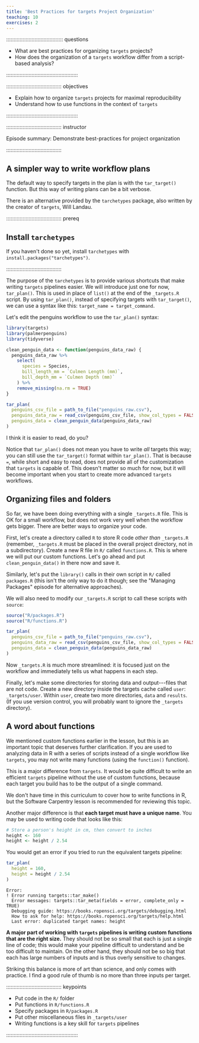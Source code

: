 ```yaml
---
title: 'Best Practices for targets Project Organization'
teaching: 10
exercises: 2
---
```


:::::::::::::::::::::::::::::::::::::: questions 

- What are best practices for organizing `targets` projects?
- How does the organization of a `targets` workflow differ from a script-based analysis?

::::::::::::::::::::::::::::::::::::::::::::::::

::::::::::::::::::::::::::::::::::::: objectives

- Explain how to organize `targets` projects for maximal reproducibility
- Understand how to use functions in the context of `targets`

::::::::::::::::::::::::::::::::::::::::::::::::

::::::::::::::::::::::::::::::::::::: instructor

Episode summary: Demonstrate best-practices for project organization

:::::::::::::::::::::::::::::::::::::



## A simpler way to write workflow plans

The default way to specify targets in the plan is with the `tar_target()` function.
But this way of writing plans can be a bit verbose.

There is an alternative provided by the `tarchetypes` package, also written by the creator of `targets`, Will Landau.

::::::::::::::::::::::::::::::::::::: prereq

## Install `tarchetypes`

If you haven't done so yet, install `tarchetypes` with `install.packages("tarchetypes")`.

:::::::::::::::::::::::::::::::::::::

The purpose of the `tarchetypes` is to provide various shortcuts that make writing `targets` pipelines easier.
We will introduce just one for now, `tar_plan()`. This is used in place of `list()` at the end of the `_targets.R` script.
By using `tar_plan()`, instead of specifying targets with `tar_target()`, we can use a syntax like this: `target_name = target_command`.

Let's edit the penguins workflow to use the `tar_plan()` syntax:


```r
library(targets)
library(palmerpenguins)
library(tidyverse)

clean_penguin_data <- function(penguins_data_raw) {
  penguins_data_raw %>%
    select(
      species = Species,
      bill_length_mm = `Culmen Length (mm)`,
      bill_depth_mm = `Culmen Depth (mm)`
    ) %>%
    remove_missing(na.rm = TRUE)
}

tar_plan(
  penguins_csv_file = path_to_file("penguins_raw.csv"),
  penguins_data_raw = read_csv(penguins_csv_file, show_col_types = FALSE),
  penguins_data = clean_penguin_data(penguins_data_raw)
)
```

I think it is easier to read, do you?

Notice that `tar_plan()` does not mean you have to write *all* targets this way; you can still use the `tar_target()` format within `tar_plan()`.
That is because `=`, while short and easy to read, does not provide all of the customization that `targets` is capable of.
This doesn't matter so much for now, but it will become important when you start to create more advanced `targets` workflows.

## Organizing files and folders

So far, we have been doing everything with a single `_targets.R` file.
This is OK for a small workflow, but does not work very well when the workflow gets bigger.
There are better ways to organize your code.

First, let's create a directory called `R` to store R code *other than* `_targets.R` (remember, `_targets.R` must be placed in the overall project directory, not in a subdirectory).
Create a new R file in `R/` called `functions.R`.
This is where we will put our custom functions.
Let's go ahead and put `clean_penguin_data()` in there now and save it.

Similarly, let's put the `library()` calls in their own script in `R/` called `packages.R` (this isn't the only way to do it though; see the <!-- FIXME ADD LINK -->"Managing Packages" episode for alternative approaches).

We will also need to modify our `_targets.R` script to call these scripts with `source`:


```r
source("R/packages.R")
source("R/functions.R")

tar_plan(
  penguins_csv_file = path_to_file("penguins_raw.csv"),
  penguins_data_raw = read_csv(penguins_csv_file, show_col_types = FALSE),
  penguins_data = clean_penguin_data(penguins_data_raw)
)
```

Now `_targets.R` is much more streamlined: it is focused just on the workflow and immediately tells us what happens in each step.

Finally, let's make some directories for storing data and output---files that are not code.
Create a new directory inside the targets cache called `user`: `_targets/user`.
Within `user`, create two more directories, `data` and `results`.
(If you use version control, you will probably want to ignore the `_targets` directory).

## A word about functions

We mentioned custom functions earlier in the lesson, but this is an important topic that deserves further clarification.
If you are used to analyzing data in R with a series of scripts instead of a single workflow like `targets`, you may not write many functions (using the `function()` function).

This is a major difference from `targets`.
It would be quite difficult to write an efficient `targets` pipeline without the use of custom functions, because each target you build has to be the output of a single command.

We don't have time in this curriculum to cover how to write functions in R, but the <!-- FIXME ADD LINK -->Software Carpentry lesson is recommended for reviewing this topic.

Another major difference is that **each target must have a unique name**.
You may be used to writing code that looks like this:


```r
# Store a person's height in cm, then convert to inches
height <- 160
height <- height / 2.54
```

You would get an error if you tried to run the equivalent targets pipeline:


```r
tar_plan(
  height = 160,
  height = height / 2.54
)
```


```{.error}
Error:
! Error running targets::tar_make()
  Error messages: targets::tar_meta(fields = error, complete_only = TRUE)
  Debugging guide: https://books.ropensci.org/targets/debugging.html
  How to ask for help: https://books.ropensci.org/targets/help.html
  Last error: duplicated target names: height
```

**A major part of working with `targets` pipelines is writing custom functions that are the right size.**
They should not be so small that each is just a single line of code; this would make your pipeline difficult to understand and be too difficult to maintain.
On the other hand, they should not be so big that each has large numbers of inputs and is thus overly sensitive to changes.

Striking this balance is more of art than science, and only comes with practice. I find a good rule of thumb is no more than three inputs per target.

::::::::::::::::::::::::::::::::::::: keypoints 

- Put code in the `R/` folder
- Put functions in `R/functions.R`
- Specify packages in `R/packages.R`
- Put other miscellaneous files in `_targets/user`
- Writing functions is a key skill for `targets` pipelines

::::::::::::::::::::::::::::::::::::::::::::::::

